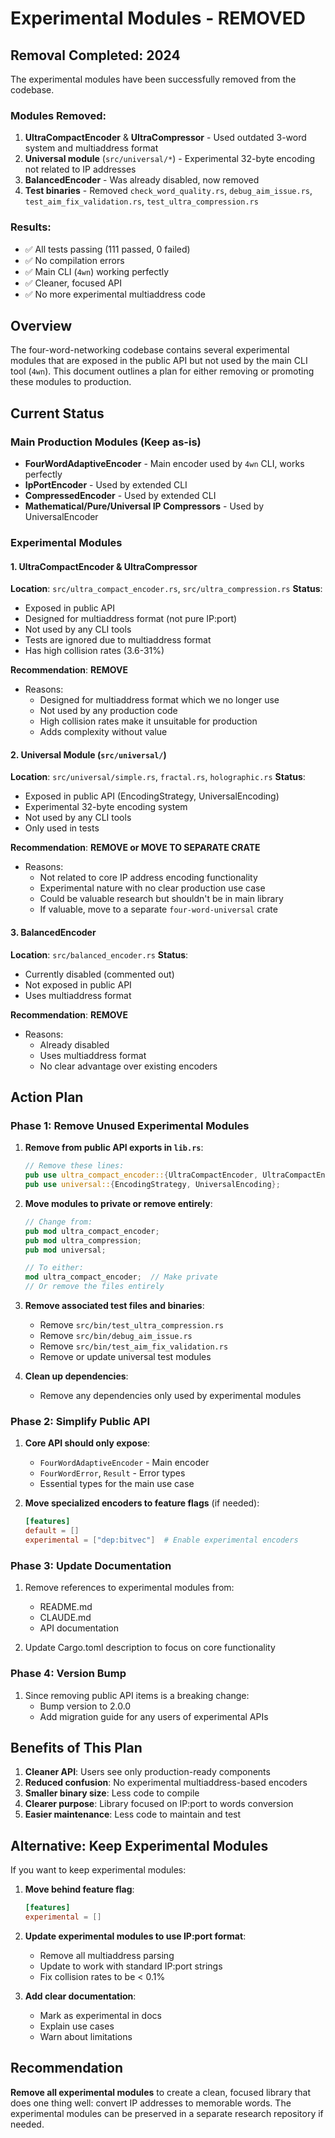 # Experimental Modules - REMOVED

## Removal Completed: 2024

The experimental modules have been successfully removed from the codebase.

### Modules Removed:
1. **UltraCompactEncoder** & **UltraCompressor** - Used outdated 3-word system and multiaddress format
2. **Universal module** (`src/universal/*`) - Experimental 32-byte encoding not related to IP addresses
3. **BalancedEncoder** - Was already disabled, now removed
4. **Test binaries** - Removed `check_word_quality.rs`, `debug_aim_issue.rs`, `test_aim_fix_validation.rs`, `test_ultra_compression.rs`

### Results:
- ✅ All tests passing (111 passed, 0 failed)
- ✅ No compilation errors
- ✅ Main CLI (`4wn`) working perfectly
- ✅ Cleaner, focused API
- ✅ No more experimental multiaddress code

## Overview

The four-word-networking codebase contains several experimental modules that are exposed in the public API but not used by the main CLI tool (`4wn`). This document outlines a plan for either removing or promoting these modules to production.

## Current Status

### Main Production Modules (Keep as-is)
- **FourWordAdaptiveEncoder** - Main encoder used by `4wn` CLI, works perfectly
- **IpPortEncoder** - Used by extended CLI
- **CompressedEncoder** - Used by extended CLI
- **Mathematical/Pure/Universal IP Compressors** - Used by UniversalEncoder

### Experimental Modules

#### 1. UltraCompactEncoder & UltraCompressor
**Location**: `src/ultra_compact_encoder.rs`, `src/ultra_compression.rs`
**Status**: 
- Exposed in public API
- Designed for multiaddress format (not pure IP:port)
- Not used by any CLI tools
- Tests are ignored due to multiaddress format
- Has high collision rates (3.6-31%)

**Recommendation**: **REMOVE**
- Reasons:
  - Designed for multiaddress format which we no longer use
  - Not used by any production code
  - High collision rates make it unsuitable for production
  - Adds complexity without value

#### 2. Universal Module (`src/universal/`)
**Location**: `src/universal/simple.rs`, `fractal.rs`, `holographic.rs`
**Status**:
- Exposed in public API (EncodingStrategy, UniversalEncoding)
- Experimental 32-byte encoding system
- Not used by any CLI tools
- Only used in tests

**Recommendation**: **REMOVE or MOVE TO SEPARATE CRATE**
- Reasons:
  - Not related to core IP address encoding functionality
  - Experimental nature with no clear production use case
  - Could be valuable research but shouldn't be in main library
  - If valuable, move to a separate `four-word-universal` crate

#### 3. BalancedEncoder
**Location**: `src/balanced_encoder.rs`
**Status**:
- Currently disabled (commented out)
- Not exposed in public API
- Uses multiaddress format

**Recommendation**: **REMOVE**
- Reasons:
  - Already disabled
  - Uses multiaddress format
  - No clear advantage over existing encoders

## Action Plan

### Phase 1: Remove Unused Experimental Modules
1. **Remove from public API exports in `lib.rs`**:
   ```rust
   // Remove these lines:
   pub use ultra_compact_encoder::{UltraCompactEncoder, UltraCompactEncoding};
   pub use universal::{EncodingStrategy, UniversalEncoding};
   ```

2. **Move modules to private or remove entirely**:
   ```rust
   // Change from:
   pub mod ultra_compact_encoder;
   pub mod ultra_compression;
   pub mod universal;
   
   // To either:
   mod ultra_compact_encoder;  // Make private
   // Or remove the files entirely
   ```

3. **Remove associated test files and binaries**:
   - Remove `src/bin/test_ultra_compression.rs`
   - Remove `src/bin/debug_aim_issue.rs`
   - Remove `src/bin/test_aim_fix_validation.rs`
   - Remove or update universal test modules

4. **Clean up dependencies**:
   - Remove any dependencies only used by experimental modules

### Phase 2: Simplify Public API
1. **Core API should only expose**:
   - `FourWordAdaptiveEncoder` - Main encoder
   - `FourWordError`, `Result` - Error types
   - Essential types for the main use case

2. **Move specialized encoders to feature flags** (if needed):
   ```toml
   [features]
   default = []
   experimental = ["dep:bitvec"]  # Enable experimental encoders
   ```

### Phase 3: Update Documentation
1. Remove references to experimental modules from:
   - README.md
   - CLAUDE.md
   - API documentation

2. Update Cargo.toml description to focus on core functionality

### Phase 4: Version Bump
1. Since removing public API items is a breaking change:
   - Bump version to 2.0.0
   - Add migration guide for any users of experimental APIs

## Benefits of This Plan

1. **Cleaner API**: Users see only production-ready components
2. **Reduced confusion**: No experimental multiaddress-based encoders
3. **Smaller binary size**: Less code to compile
4. **Clearer purpose**: Library focused on IP:port to words conversion
5. **Easier maintenance**: Less code to maintain and test

## Alternative: Keep Experimental Modules

If you want to keep experimental modules:

1. **Move behind feature flag**:
   ```toml
   [features]
   experimental = []
   ```

2. **Update experimental modules to use IP:port format**:
   - Remove all multiaddress parsing
   - Update to work with standard IP:port strings
   - Fix collision rates to be < 0.1%

3. **Add clear documentation**:
   - Mark as experimental in docs
   - Explain use cases
   - Warn about limitations

## Recommendation

**Remove all experimental modules** to create a clean, focused library that does one thing well: convert IP addresses to memorable words. The experimental modules can be preserved in a separate research repository if needed.